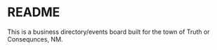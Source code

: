 # README

This is a business directory/events board built for the town of Truth or Consequnces, NM.
